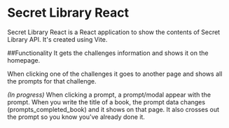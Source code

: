 # Secret Library React
Secret Library React is a React application to show the contents of Secret Library API. 
It's created using Vite.

##Functionality
It gets the challenges information and shows it on the homepage. 

When clicking one of the challenges it goes to another page and shows all the prompts for that challenge.

*(In progress)* When clicking a prompt, a prompt/modal appear with the prompt. When you write the title of a book, the prompt data changes (prompts_completed_book) and it shows on that page. 
It also crosses out the prompt so you know you've already done it.